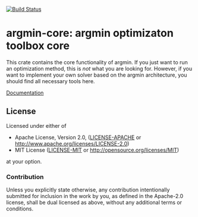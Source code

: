 [![Build Status](https://travis-ci.org/stefan-k/argmin-rs.svg?branch=master)](https://travis-ci.org/stefan-k/argmin-rs)

# argmin-core: argmin optimizaton toolbox core

This crate contains the core functionality of argmin.
If you just want to run an optimization method, this is *not* what you are looking for.
However, if you want to implement your own solver based on the argmin architecture, you should find all necessary tools here.

[Documentation](https://argmin-rs.github.io/argmin-core/argmin_core/) 

## License

Licensed under either of

  * Apache License, Version 2.0, ([LICENSE-APACHE](LICENSE-APACHE) or http://www.apache.org/licenses/LICENSE-2.0)
  * MIT License ([LICENSE-MIT](LICENSE-MIT) or http://opensource.org/licenses/MIT)

at your option.

### Contribution

Unless you explicitly state otherwise, any contribution intentionally submitted for inclusion in the work by you, as defined in the Apache-2.0 license, shall be dual licensed as above, without any additional terms or conditions.
